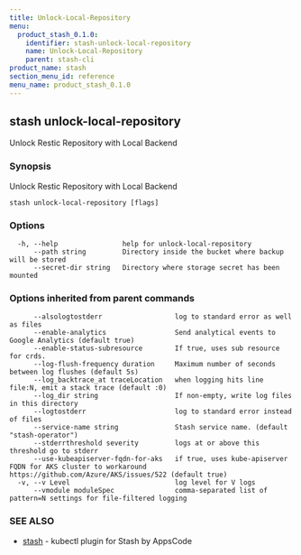 ```yaml
---
title: Unlock-Local-Repository
menu:
  product_stash_0.1.0:
    identifier: stash-unlock-local-repository
    name: Unlock-Local-Repository
    parent: stash-cli
product_name: stash
section_menu_id: reference
menu_name: product_stash_0.1.0
---
```

## stash unlock-local-repository

Unlock Restic Repository with Local Backend

### Synopsis

Unlock Restic Repository with Local Backend

```
stash unlock-local-repository [flags]
```

### Options

```
  -h, --help                help for unlock-local-repository
      --path string         Directory inside the bucket where backup will be stored
      --secret-dir string   Directory where storage secret has been mounted
```

### Options inherited from parent commands

```
      --alsologtostderr                  log to standard error as well as files
      --enable-analytics                 Send analytical events to Google Analytics (default true)
      --enable-status-subresource        If true, uses sub resource for crds.
      --log-flush-frequency duration     Maximum number of seconds between log flushes (default 5s)
      --log_backtrace_at traceLocation   when logging hits line file:N, emit a stack trace (default :0)
      --log_dir string                   If non-empty, write log files in this directory
      --logtostderr                      log to standard error instead of files
      --service-name string              Stash service name. (default "stash-operator")
      --stderrthreshold severity         logs at or above this threshold go to stderr
      --use-kubeapiserver-fqdn-for-aks   if true, uses kube-apiserver FQDN for AKS cluster to workaround https://github.com/Azure/AKS/issues/522 (default true)
  -v, --v Level                          log level for V logs
      --vmodule moduleSpec               comma-separated list of pattern=N settings for file-filtered logging
```

### SEE ALSO

* [stash](/docs/reference/stash/stash.md)	 - kubectl plugin for Stash by AppsCode

